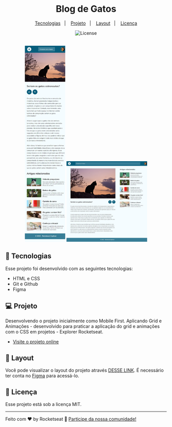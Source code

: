 <h1 align="center"> Blog de Gatos</h1>


<p align="center">
  <a href="#-tecnologias">Tecnologias</a>&nbsp;&nbsp;&nbsp;|&nbsp;&nbsp;&nbsp;
  <a href="#-projeto">Projeto</a>&nbsp;&nbsp;&nbsp;|&nbsp;&nbsp;&nbsp;
  <a href="#-layout">Layout</a>&nbsp;&nbsp;&nbsp;|&nbsp;&nbsp;&nbsp;
  <a href="#memo-licença">Licença</a>
</p>

<p align="center">
  <img alt="License" src="https://img.shields.io/static/v1?label=license&message=MIT&color=49AA26&labelColor=000000">
</p>

<br>

<div align="center">
  <img alt="projeto Fotoblog" src=".github/mobile_preview.jpg" 
  width="25%">
  <img alt="projeto Fotoblog" src=".github/desktop_preview.jpg" 
  width="50%">
</div>

## 🚀 Tecnologias

Esse projeto foi desenvolvido com as seguintes tecnologias:

- HTML e CSS
- Git e Github
- Figma

## 💻 Projeto

Desenvolvendo o projeto inicialmente como Mobile First. Aplicando Grid e Animações - desenvolvido para praticar a aplicação do grid e animações com o CSS em projetos - Explorer Rocketseat.

- [Visite o projeto online](https://myllenaff.github.io/Gatos)

## 🔖 Layout

Você pode visualizar o layout do projeto através [DESSE LINK](https://www.figma.com/community/file/1256354927622258124). É necessário ter conta no [Figma](https://figma.com) para acessá-lo.

## :memo: Licença

Esse projeto está sob a licença MIT.

---

Feito com ♥ by Rocketseat :wave: [Participe da nossa comunidade!](https://discord.gg/rocketseat)
